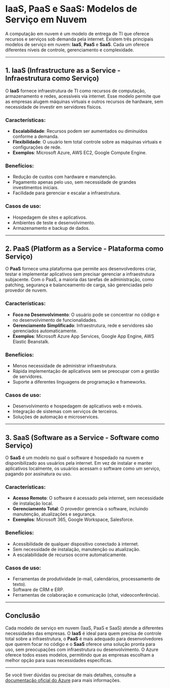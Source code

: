 # IaaS, PaaS e SaaS: Modelos de Serviço em Nuvem

A computação em nuvem é um modelo de entrega de TI que oferece recursos e serviços sob demanda pela internet. Existem três principais modelos de serviço em nuvem: **IaaS**, **PaaS** e **SaaS**. Cada um oferece diferentes níveis de controle, gerenciamento e complexidade.

---

## 1. IaaS (Infrastructure as a Service - Infraestrutura como Serviço)

O **IaaS** fornece infraestrutura de TI como recursos de computação, armazenamento e redes, acessíveis via internet. Esse modelo permite que as empresas alugem máquinas virtuais e outros recursos de hardware, sem necessidade de investir em servidores físicos.

### Características:
- **Escalabilidade**: Recursos podem ser aumentados ou diminuídos conforme a demanda.
- **Flexibilidade**: O usuário tem total controle sobre as máquinas virtuais e configurações de rede.
- **Exemplos**: Microsoft Azure, AWS EC2, Google Compute Engine.

### Benefícios:
- Redução de custos com hardware e manutenção.
- Pagamento apenas pelo uso, sem necessidade de grandes investimentos iniciais.
- Facilidade para gerenciar e escalar a infraestrutura.

### Casos de uso:
- Hospedagem de sites e aplicativos.
- Ambientes de teste e desenvolvimento.
- Armazenamento e backup de dados.

---

## 2. PaaS (Platform as a Service - Plataforma como Serviço)

O **PaaS** fornece uma plataforma que permite aos desenvolvedores criar, testar e implementar aplicativos sem precisar gerenciar a infraestrutura subjacente. Com o PaaS, a maioria das tarefas de administração, como patching, segurança e balanceamento de carga, são gerenciadas pelo provedor de nuvem.

### Características:
- **Foco no Desenvolvimento**: O usuário pode se concentrar no código e no desenvolvimento de funcionalidades.
- **Gerenciamento Simplificado**: Infraestrutura, rede e servidores são gerenciados automaticamente.
- **Exemplos**: Microsoft Azure App Services, Google App Engine, AWS Elastic Beanstalk.

### Benefícios:
- Menos necessidade de administrar infraestrutura.
- Rápida implementação de aplicativos sem se preocupar com a gestão de servidores.
- Suporte a diferentes linguagens de programação e frameworks.

### Casos de uso:
- Desenvolvimento e hospedagem de aplicativos web e móveis.
- Integração de sistemas com serviços de terceiros.
- Soluções de automação e microservices.

---

## 3. SaaS (Software as a Service - Software como Serviço)

O **SaaS** é um modelo no qual o software é hospedado na nuvem e disponibilizado aos usuários pela internet. Em vez de instalar e manter aplicativos localmente, os usuários acessam o software como um serviço, pagando por assinatura ou uso.

### Características:
- **Acesso Remoto**: O software é acessado pela internet, sem necessidade de instalação local.
- **Gerenciamento Total**: O provedor gerencia o software, incluindo manutenção, atualizações e segurança.
- **Exemplos**: Microsoft 365, Google Workspace, Salesforce.

### Benefícios:
- Acessibilidade de qualquer dispositivo conectado à internet.
- Sem necessidade de instalação, manutenção ou atualização.
- A escalabilidade de recursos ocorre automaticamente.

### Casos de uso:
- Ferramentas de produtividade (e-mail, calendários, processamento de texto).
- Software de CRM e ERP.
- Ferramentas de colaboração e comunicação (chat, videoconferência).

---

## Conclusão

Cada modelo de serviço em nuvem (IaaS, PaaS e SaaS) atende a diferentes necessidades das empresas. O **IaaS** é ideal para quem precisa de controle total sobre a infraestrutura, o **PaaS** é mais adequado para desenvolvedores que querem focar no código e o **SaaS** oferece uma solução pronta para uso, sem preocupações com infraestrutura ou desenvolvimento. O Azure oferece todos esses modelos, permitindo que as empresas escolham a melhor opção para suas necessidades específicas.

---

Se você tiver dúvidas ou precisar de mais detalhes, consulte a [documentação oficial do Azure](https://azure.microsoft.com) para mais informações.
